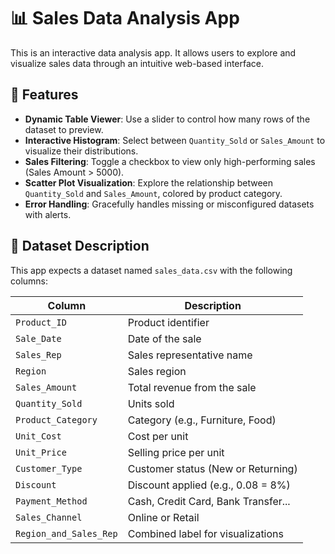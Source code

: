 # 📊 Sales Data Analysis App

This is an interactive data analysis app. It allows users to explore and visualize sales data through an intuitive web-based interface.

## 🔧 Features

- **Dynamic Table Viewer**: Use a slider to control how many rows of the dataset to preview.
- **Interactive Histogram**: Select between `Quantity_Sold` or `Sales_Amount` to visualize their distributions.
- **Sales Filtering**: Toggle a checkbox to view only high-performing sales (Sales Amount > 5000).
- **Scatter Plot Visualization**: Explore the relationship between `Quantity_Sold` and `Sales_Amount`, colored by product category.
- **Error Handling**: Gracefully handles missing or misconfigured datasets with alerts.

## 🧾 Dataset Description

This app expects a dataset named `sales_data.csv` with the following columns:

| Column                | Description                          |
|-----------------------|--------------------------------------|
| `Product_ID`          | Product identifier                   |
| `Sale_Date`           | Date of the sale                     |
| `Sales_Rep`           | Sales representative name            |
| `Region`              | Sales region                         |
| `Sales_Amount`        | Total revenue from the sale          |
| `Quantity_Sold`       | Units sold                           |
| `Product_Category`    | Category (e.g., Furniture, Food)     |
| `Unit_Cost`           | Cost per unit                        |
| `Unit_Price`          | Selling price per unit               |
| `Customer_Type`       | Customer status (New or Returning)   |
| `Discount`            | Discount applied (e.g., 0.08 = 8%)   |
| `Payment_Method`      | Cash, Credit Card, Bank Transfer...  |
| `Sales_Channel`       | Online or Retail                     |
| `Region_and_Sales_Rep`| Combined label for visualizations    |


